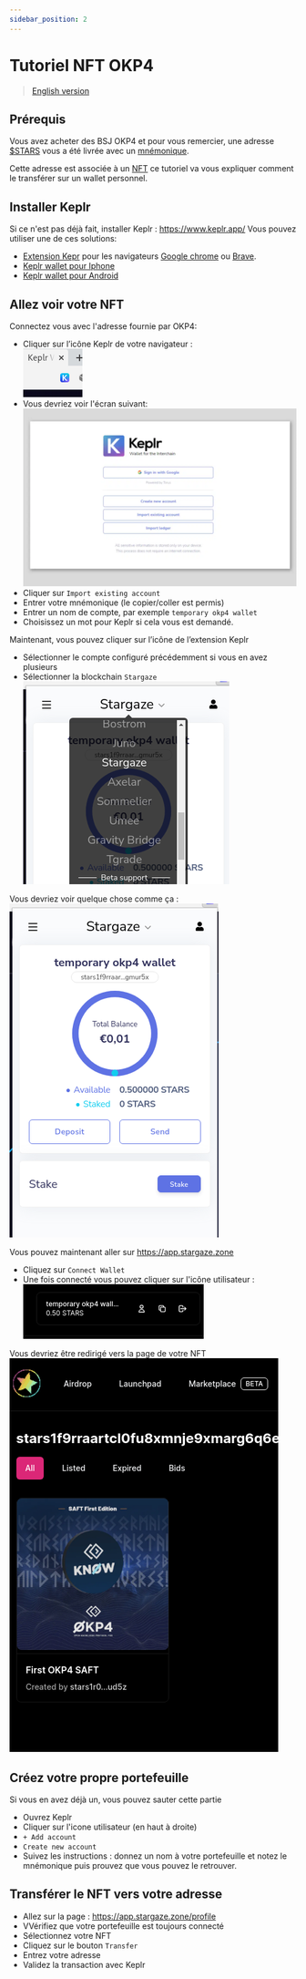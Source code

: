 ```yaml
---
sidebar_position: 2
---
```


# Tutoriel NFT OKP4

> [English version](./en.md)

## Prérequis

Vous avez acheter des BSJ OKP4 et pour vous remercier, une adresse [$STARS](https://www.stargaze.zone/) vous a été livrée avec un [mnémonique](https://journalducoin.com/actualites/phrases-mnemoniques/).

Cette adresse est associée à un [NFT](https://fr.wikipedia.org/wiki/Jeton_non_fongible) ce tutoriel va vous expliquer comment le transférer sur un wallet personnel.

## Installer Keplr

Si ce n'est pas déjà fait, installer Keplr : <https://www.keplr.app/>
Vous pouvez utiliser une de ces solutions:

- [Extension Kepr](https://chrome.google.com/webstore/detail/keplr/dmkamcknogkgcdfhhbddcghachkejeap) pour les navigateurs [Google chrome](https://www.google.com/chrome/index.html) ou [Brave](https://brave.com/).
- [Keplr wallet pour Iphone](https://apps.apple.com/us/app/keplr-wallet)
- [Keplr wallet pour Android](https://play.google.com/store/apps/details?id=com.chainapsis.keplr)

## Allez voir votre NFT

Connectez vous avec l'adresse fournie par OKP4:

- Cliquer sur l’icône Keplr de votre navigateur :  
  ![keplr icon](/img/content/nft-tutorial/keplr-icon.png)
- Vous devriez voir l'écran suivant:  
  ![create account](/img/content/nft-tutorial/account-creation-keplr.png)
- Cliquer sur `Import existing account`
- Entrer votre mnémonique (le copier/coller est permis)
- Entrer un nom de compte, par exemple `temporary okp4 wallet`
- Choisissez un mot pour Keplr si cela vous est demandé.

Maintenant, vous pouvez cliquer sur l’icône de l’extension Keplr

- Sélectionner le compte configuré précédemment si vous en avez plusieurs
- Sélectionner la blockchain `Stargaze` ![block chain selection](/img/content/nft-tutorial/block-chain-select.png)

Vous devriez voir quelque chose comme ça :
![keplr account](/img/content/nft-tutorial/keplr-account.png)

Vous pouvez maintenant aller sur <https://app.stargaze.zone>

- Cliquez sur `Connect Wallet`
- Une fois connecté vous pouvez cliquer sur l'icône utilisateur : ![stargaze user](/img/content/nft-tutorial/stargaze-account.png)

Vous devriez être redirigé vers la page de votre NFT
![Stargaze NFT](/img/content/nft-tutorial/stargaze-nft.png)

## Créez votre propre portefeuille

Si vous en avez déjà un, vous pouvez sauter cette partie

- Ouvrez Keplr
- Cliquer sur l'icone utilisateur (en haut à droite)
- `+ Add account`
- `Create new account`
- Suivez les instructions : donnez un nom à votre portefeuille et notez le mnémonique puis prouvez que vous pouvez le retrouver.

## Transférer le NFT vers votre adresse

- Allez sur la page : <https://app.stargaze.zone/profile>
- VVérifiez que votre portefeuille est toujours connecté
- Sélectionnez votre NFT
- Cliquez sur le bouton `Transfer`
- Entrez votre adresse
- Validez la transaction avec Keplr
